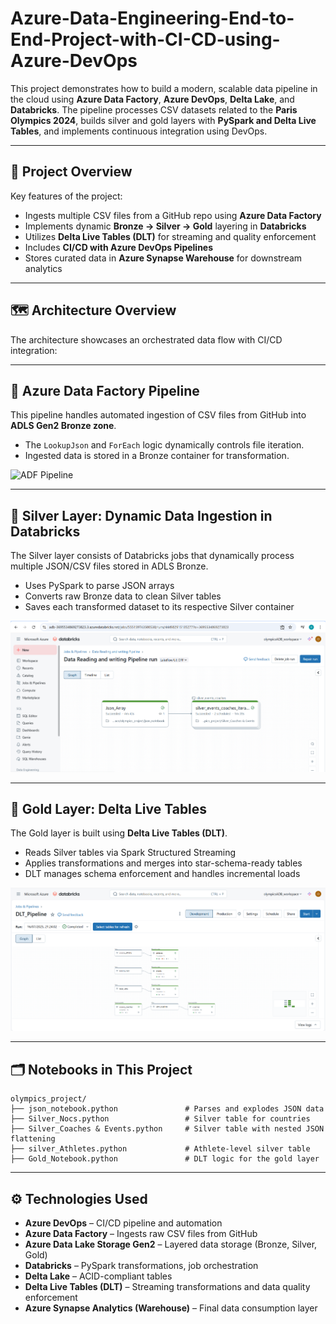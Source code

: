 # Azure-Data-Engineering-End-to-End-Project-with-CI-CD-using-Azure-DevOps

This project demonstrates how to build a modern, scalable data pipeline in the cloud using **Azure Data Factory**, **Azure DevOps**, **Delta Lake**, and **Databricks**. The pipeline processes CSV datasets related to the **Paris Olympics 2024**, builds silver and gold layers with **PySpark and Delta Live Tables**, and implements continuous integration using DevOps.

---

## 🧭 Project Overview

Key features of the project:

- Ingests multiple CSV files from a GitHub repo using **Azure Data Factory**
- Implements dynamic **Bronze → Silver → Gold** layering in **Databricks**
- Utilizes **Delta Live Tables (DLT)** for streaming and quality enforcement
- Includes **CI/CD with Azure DevOps Pipelines**
- Stores curated data in **Azure Synapse Warehouse** for downstream analytics

---

## 🗺️ Architecture Overview

The architecture showcases an orchestrated data flow with CI/CD integration:

---

## 🔄 Azure Data Factory Pipeline

This pipeline handles automated ingestion of CSV files from GitHub into **ADLS Gen2 Bronze zone**.

- The `LookupJson` and `ForEach` logic dynamically controls file iteration.
- Ingested data is stored in a Bronze container for transformation.

![ADF Pipeline](./assets/datafactory_pipeline.png)

---

## 🧪 Silver Layer: Dynamic Data Ingestion in Databricks

The Silver layer consists of Databricks jobs that dynamically process multiple JSON/CSV files stored in ADLS Bronze.

- Uses PySpark to parse JSON arrays
- Converts raw Bronze data to clean Silver tables
- Saves each transformed dataset to its respective Silver container

![Dynamic Data Reading](https://github.com/jotstolu/Azure-Data-Engineering-End-to-End-Project-with-CI-CD-using-Azure-DevOps/blob/main/assets/img/dynamic%20data%20reading%20and%20writing%20workflow.png?raw=true)

---

## 🥇 Gold Layer: Delta Live Tables

The Gold layer is built using **Delta Live Tables (DLT)**.

- Reads Silver tables via Spark Structured Streaming
- Applies transformations and merges into star-schema-ready tables
- DLT manages schema enforcement and handles incremental loads

![DLT Pipeline](https://github.com/jotstolu/Azure-Data-Engineering-End-to-End-Project-with-CI-CD-using-Azure-DevOps/blob/main/assets/img/DLT_pipeline.png?raw=true)

---

## 🗂️ Notebooks in This Project

```
olympics_project/
├── json_notebook.python               # Parses and explodes JSON data
├── Silver_Nocs.python                 # Silver table for countries
├── Silver_Coaches & Events.python     # Silver table with nested JSON flattening
├── silver_Athletes.python             # Athlete-level silver table
├── Gold_Notebook.python               # DLT logic for the gold layer
```

---

## ⚙️ Technologies Used

- **Azure DevOps** – CI/CD pipeline and automation
- **Azure Data Factory** – Ingests raw CSV files from GitHub
- **Azure Data Lake Storage Gen2** – Layered data storage (Bronze, Silver, Gold)
- **Databricks** – PySpark transformations, job orchestration
- **Delta Lake** – ACID-compliant tables
- **Delta Live Tables (DLT)** – Streaming transformations and data quality enforcement
- **Azure Synapse Analytics (Warehouse)** – Final data consumption layer

